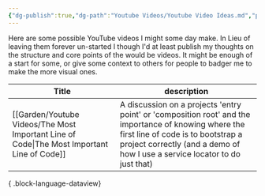 ```yaml
---
{"dg-publish":true,"dg-path":"Youtube Videos/Youtube Video Ideas.md","permalink":"/youtube-videos/youtube-video-ideas/","hide":true,"hideInGraph":true,"updated":"2024-10-22T01:02:59.041+01:00"}
---
```



Here are some possible YouTube videos I might some day make. In Lieu of leaving them forever un-started I though I'd at least publish my thoughts on the structure and core points of the would be videos. 
It might be enough of a start for some, or give some context to others for people to badger me to make the more visual ones. 

| Title                                                                                         | description                                                                                                                                                                                                               |
| --------------------------------------------------------------------------------------------- | ------------------------------------------------------------------------------------------------------------------------------------------------------------------------------------------------------------------------- |
| [[Garden/Youtube Videos/The Most Important Line of Code\|The Most Important Line of Code]] | A discussion on a projects 'entry point' or 'composition root' and the importance of knowing where the first line of code is to bootstrap a project correctly (and a demo of how I use a service locator to do just that) |

{ .block-language-dataview}